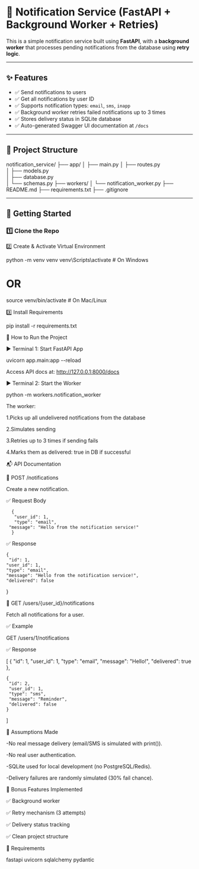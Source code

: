 # 📨 Notification Service (FastAPI + Background Worker + Retries)

This is a simple notification service built using **FastAPI**, with a **background worker** that processes pending notifications from the database using **retry logic**.

---

## ✨ Features

- ✅ Send notifications to users
- ✅ Get all notifications by user ID
- ✅ Supports notification types: `email`, `sms`, `inapp`
- ✅ Background worker retries failed notifications up to 3 times
- ✅ Stores delivery status in SQLite database
- ✅ Auto-generated Swagger UI documentation at `/docs`

---

## 📁 Project Structure

notification_service/
├── app/
│ ├── main.py
│ ├── routes.py                                                  
│ ├── models.py                                                
│ ├── database.py                                         
│ └── schemas.py
├── workers/
│ └── notification_worker.py 
├── README.md 
├── requirements.txt 
├── .gitignore 


---

## 🚀 Getting Started

### 1️⃣ Clone the Repo

2️⃣ Create & Activate Virtual Environment

python -m venv venv
venv\Scripts\activate       # On Windows
# OR
source venv/bin/activate    # On Mac/Linux


3️⃣ Install Requirements

pip install -r requirements.txt


🧪 How to Run the Project

▶️ Terminal 1: Start FastAPI App

uvicorn app.main:app --reload

Access API docs at:
http://127.0.0.1:8000/docs


▶️ Terminal 2: Start the Worker

python -m workers.notification_worker



The worker:

1.Picks up all undelivered notifications from the database

2.Simulates sending

3.Retries up to 3 times if sending fails

4.Marks them as delivered: true in DB if successful

📬 API Documentation

📌 POST /notifications

Create a new notification.

✅ Request Body
    
      {
       "user_id": 1,
       "type": "email",
     "message": "Hello from the notification service!"
      }

✅ Response

    {
     "id": 1,
    "user_id": 1,
    "type": "email",
    "message": "Hello from the notification service!",
    "delivered": false
   }


📌 GET /users/{user_id}/notifications

Fetch all notifications for a user.

✅ Example

   GET /users/1/notifications

✅ Response

  [
    {
      "id": 1,
     "user_id": 1,
     "type": "email",
     "message": "Hello!",
     "delivered": true
    },

    {
     "id": 2,
     "user_id": 1,
     "type": "sms",
     "message": "Reminder",
     "delivered": false
    }
 ]

📌 Assumptions Made

 -No real message delivery (email/SMS is simulated with print()).

 -No real user authentication.

 -SQLite used for local development (no PostgreSQL/Redis).

 -Delivery failures are randomly simulated (30% fail chance).


🧠 Bonus Features Implemented

 ✅ Background worker

 ✅ Retry mechanism (3 attempts)

 ✅ Delivery status tracking

 ✅ Clean project structure

📌 Requirements

 fastapi
 uvicorn
 sqlalchemy
 pydantic
